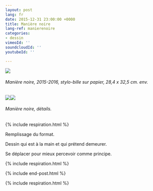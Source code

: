 ```yaml
---
layout: post
lang: fr
date: 2015-12-31 23:00:00 +0000
title: Manière noire
lang-ref: manierenoire
categories:
- dessin
vimeoId: ''
soundcloudId: ''
youtubeId: ''

---
```

![](/mepierdoparaver/imgs/mn-up-a.jpg)

###### _Manière noire_, 2015-2016, stylo-bille sur papier, 28,4 x 32,5 cm. env.

![](/mepierdoparaver/imgs/mn-up-b.jpg)![](/mepierdoparaver/imgs/mn-up-c.jpg)

###### _Manière noire_, détails.

{% include respiration.html %}

Remplissage du format.

Dessin qui est à la main et qui prétend demeurer.

Se déplacer pour mieux percevoir comme principe.

{% include respiration.html %}

{% include end-post.html %}

{% include respiration.html %}